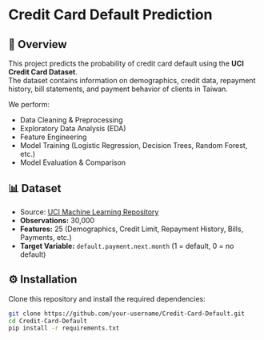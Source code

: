 # Credit Card Default Prediction

## 📌 Overview
This project predicts the probability of credit card default using the **UCI Credit Card Dataset**.  
The dataset contains information on demographics, credit data, repayment history, bill statements, and payment behavior of clients in Taiwan.

We perform:
- Data Cleaning & Preprocessing
- Exploratory Data Analysis (EDA)
- Feature Engineering
- Model Training (Logistic Regression, Decision Trees, Random Forest, etc.)
- Model Evaluation & Comparison

## 📊 Dataset
- Source: [UCI Machine Learning Repository](https://archive.ics.uci.edu/ml/datasets/default+of+credit+card+clients)
- **Observations:** 30,000
- **Features:** 25 (Demographics, Credit Limit, Repayment History, Bills, Payments, etc.)
- **Target Variable:** `default.payment.next.month` (1 = default, 0 = no default)

## ⚙️ Installation
Clone this repository and install the required dependencies:

```bash
git clone https://github.com/your-username/Credit-Card-Default.git
cd Credit-Card-Default
pip install -r requirements.txt

